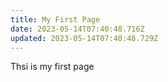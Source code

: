 ```yaml
---
title: My First Page
date: 2023-05-14T07:40:48.716Z
updated: 2023-05-14T07:40:48.729Z
---
```

T﻿hsi is my first page